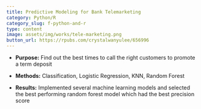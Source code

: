 ```yaml
---
title: Predictive Modeling for Bank Telemarketing
category: Python/R
category_slug: f-python-and-r
type: content
image: assets/img/works/tele-marketing.png
button_url: https://rpubs.com/crystalwanyulee/656996
---
```


* **Purpose:** Find out the best times to call the right customers to promote a term deposit

* **Methods:** Classification, Logistic Regression,  KNN, Random Forest

* **Results:** Implemented several machine learning models and selected the best performing random forest model which had the best precision score


